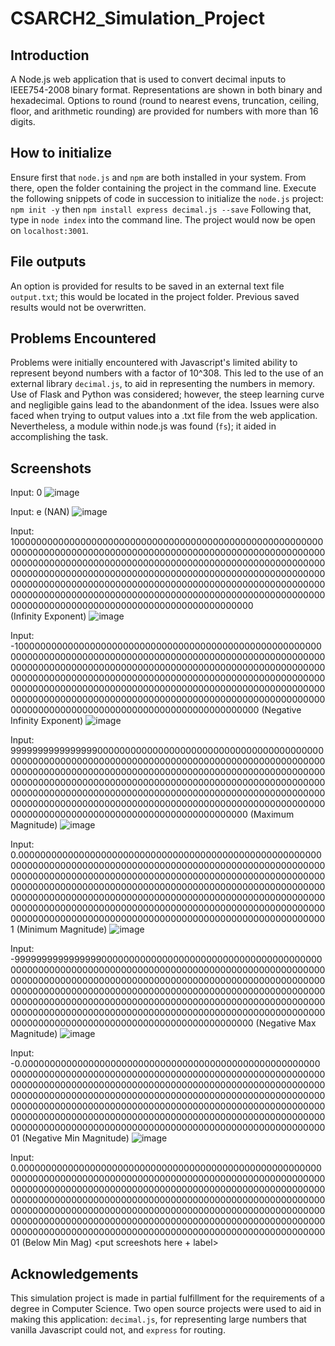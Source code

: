 # CSARCH2_Simulation_Project

## Introduction
A Node.js web application that is used to convert decimal inputs to IEEE754-2008 binary format. Representations are shown in both binary and hexadecimal.
Options to round (round to nearest evens, truncation, ceiling, floor, and arithmetic rounding) are provided for numbers with more than 16 digits.

## How to initialize
Ensure first that ```node.js``` and ```npm``` are both installed in your system. From there, open the folder containing the project in the command line.
Execute the following snippets of code in succession to initialize the ```node.js``` project:
```npm init -y```
then
```npm install express decimal.js --save```
Following that, type in ```node index``` into the command line. The project would now be open on ```localhost:3001```.

## File outputs
An option is provided for results to be saved in an external text file ```output.txt```; this would be located in the project folder. Previous saved results would not be overwritten.

## Problems Encountered
Problems were initially encountered with Javascript's limited ability to represent beyond numbers with a factor of 10^308. This led to the use of an external library ```decimal.js```, to aid in representing
the numbers in memory. Use of Flask and Python was considered; however, the steep learning curve and negligible gains lead to the abandonment of the idea. Issues were also faced when trying to output values
into a .txt file from the web application. Nevertheless, a module within node.js was found (```fs```); it aided in accomplishing the task.

## Screenshots

Input: 0
![image](https://github.com/plvzfq-rit/CSARCH2_Simulation_Project/assets/67249789/c5eaa820-2203-4ecb-8b96-436215430c7e)

Input: e (NAN)
![image](https://github.com/plvzfq-rit/CSARCH2_Simulation_Project/assets/67249789/651b20d8-f093-459a-ab02-fca9decc4f12)

Input: 10000000000000000000000000000000000000000000000000000000000000000000000000000000000000000000000000000000000000000000000000000000000000000000000000000000000000000000000000000000000000000000000000000000000000000000000000000000000000000000000000000000000000000000000000000000000000000000000000000000000000000000000000000000000000000000000000000000000000000000000000000000000000000000000000 \
(Infinity Exponent)
![image](https://github.com/plvzfq-rit/CSARCH2_Simulation_Project/assets/67249789/f1db19ce-495e-4abe-802d-22609f3ba06d)

Input: -10000000000000000000000000000000000000000000000000000000000000000000000000000000000000000000000000000000000000000000000000000000000000000000000000000000000000000000000000000000000000000000000000000000000000000000000000000000000000000000000000000000000000000000000000000000000000000000000000000000000000000000000000000000000000000000000000000000000000000000000000000000000000000000000000
(Negative Infinity Exponent)
![image](https://github.com/plvzfq-rit/CSARCH2_Simulation_Project/assets/67249789/83265c19-708a-4157-99a5-5a40d5d33e1b)

Input: 9999999999999999000000000000000000000000000000000000000000000000000000000000000000000000000000000000000000000000000000000000000000000000000000000000000000000000000000000000000000000000000000000000000000000000000000000000000000000000000000000000000000000000000000000000000000000000000000000000000000000000000000000000000000000000000000000000000000000000000000000000000000000000000000000
(Maximum Magnitude)
![image](https://github.com/plvzfq-rit/CSARCH2_Simulation_Project/assets/67249789/18ca9381-39cf-438d-aab0-1631a3d414a0)

Input: 0.00000000000000000000000000000000000000000000000000000000000000000000000000000000000000000000000000000000000000000000000000000000000000000000000000000000000000000000000000000000000000000000000000000000000000000000000000000000000000000000000000000000000000000000000000000000000000000000000000000000000000000000000000000000000000000000000000000000000000000000000000000000000000000000000000000000000001
(Minimum Magnitude)
![image](https://github.com/plvzfq-rit/CSARCH2_Simulation_Project/assets/67249789/16ed6331-4f5f-40fb-a056-1d048fd24bb7)

Input: -9999999999999999000000000000000000000000000000000000000000000000000000000000000000000000000000000000000000000000000000000000000000000000000000000000000000000000000000000000000000000000000000000000000000000000000000000000000000000000000000000000000000000000000000000000000000000000000000000000000000000000000000000000000000000000000000000000000000000000000000000000000000000000000000000
(Negative Max Magnitude)
![image](https://github.com/plvzfq-rit/CSARCH2_Simulation_Project/assets/67249789/cc8041f1-cecd-4b04-9b1d-95439c571ed3)

Input: -0.00000000000000000000000000000000000000000000000000000000000000000000000000000000000000000000000000000000000000000000000000000000000000000000000000000000000000000000000000000000000000000000000000000000000000000000000000000000000000000000000000000000000000000000000000000000000000000000000000000000000000000000000000000000000000000000000000000000000000000000000000000000000000000000000000000000000001
(Negative Min Magnitude)
![image](https://github.com/plvzfq-rit/CSARCH2_Simulation_Project/assets/67249789/962450d5-18b4-4e33-8c63-dbbd38cd7847)

Input: 0.000000000000000000000000000000000000000000000000000000000000000000000000000000000000000000000000000000000000000000000000000000000000000000000000000000000000000000000000000000000000000000000000000000000000000000000000000000000000000000000000000000000000000000000000000000000000000000000000000000000000000000000000000000000000000000000000000000000000000000000000000000000000000000000000000000000000001
(Below Min Mag)
<put screeshots here + label>

## Acknowledgements
This simulation project is made in partial fulfillment for the requirements of a degree in Computer Science.
Two open source projects were used to aid in making this application: ```decimal.js```, for representing large numbers that vanilla Javascript could not, and ```express``` for routing.
